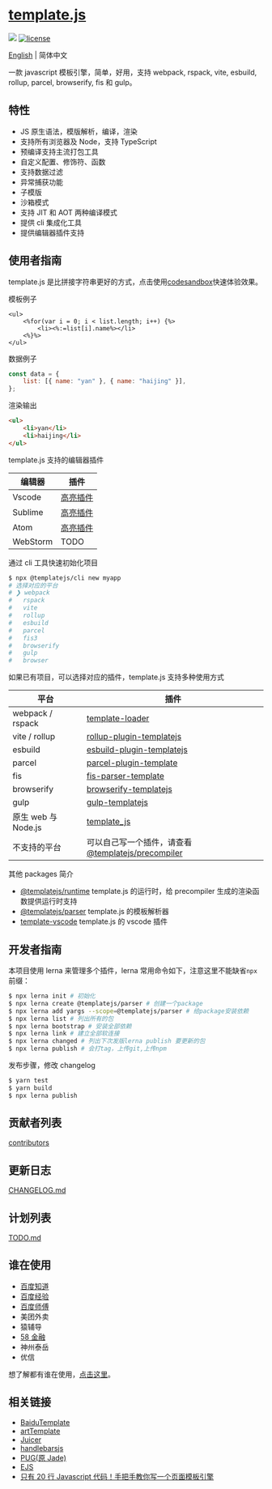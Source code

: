 # [template.js](https://github.com/yanhaijing/template.js)

[![](https://img.shields.io/badge/Powered%20by-jslib%20base-brightgreen.svg)](https://github.com/yanhaijing/jslib-base)
[![license](https://img.shields.io/badge/license-MIT-blue.svg)](https://github.com/yanhaijing/template.js/blob/master/LICENSE)

[English](./README.md) | 简体中文

一款 javascript 模板引擎，简单，好用，支持 webpack, rspack, vite, esbuild, rollup, parcel, browserify, fis 和 gulp。

## 特性

-   JS 原生语法，模版解析，编译，渲染
-   支持所有浏览器及 Node，支持 TypeScript
-   预编译支持主流打包工具
-   自定义配置、修饰符、函数
-   支持数据过滤
-   异常捕获功能
-   子模版
-   沙箱模式
-   支持 JIT 和 AOT 两种编译模式
-   提供 cli 集成化工具
-   提供编辑器插件支持

## 使用者指南

template.js 是比拼接字符串更好的方式，点击使用[codesandbox](https://codesandbox.io/s/template-js-demo-6xgjxw?file=/src/index.mjs)快速体验效果。

模板例子

```
<ul>
    <%for(var i = 0; i < list.length; i++) {%>
        <li><%:=list[i].name%></li>
    <%}%>
</ul>
```

数据例子

```js
const data = {
    list: [{ name: "yan" }, { name: "haijing" }],
};
```

渲染输出

```html
<ul>
    <li>yan</li>
    <li>haijing</li>
</ul>
```

template.js 支持的编辑器插件

| 编辑器   | 插件                                                                                      |
| -------- | ----------------------------------------------------------------------------------------- |
| Vscode   | [高亮插件](https://marketplace.visualstudio.com/items?itemName=yanhaijing1234.templatejs) |
| Sublime  | [高亮插件](https://packagecontrol.io/packages/templatejs)                                 |
| Atom     | [高亮插件](https://atom.io/packages/language-templatejs)                                  |
| WebStorm | TODO                                                                                      |

通过 cli 工具快速初始化项目

```bash
$ npx @templatejs/cli new myapp
# 选择对应的平台
# ❯ webpack
#   rspack
#   vite
#   rollup
#   esbuild
#   parcel
#   fis3
#   browserify
#   gulp
#   browser
```

如果已有项目，可以选择对应的插件，template.js 支持多种使用方式

| 平台             | 插件                                                                                                                             |
| ---------------- | -------------------------------------------------------------------------------------------------------------------------------- |
| webpack / rspack | [template-loader](https://github.com/yanhaijing/template.js/blob/master/packages/template-loader)                                |
| vite / rollup    | [rollup-plugin-templatejs](https://github.com/yanhaijing/template.js/blob/master/packages/rollup-plugin-templatejs)              |
| esbuild           | [esbuild-plugin-templatejs](https://github.com/yanhaijing/template.js/blob/master/packages/esbuild-plugin-templatejs)                  |
| parcel           | [parcel-plugin-template](https://github.com/yanhaijing/template.js/blob/master/packages/parcel-plugin-template)                  |
| fis              | [fis-parser-template](https://github.com/yanhaijing/template.js/blob/master/packages/fis-parser-template)                        |
| browserify       | [browserify-templatejs](https://github.com/yanhaijing/template.js/blob/master/packages/browserify-templatejs)                    |
| gulp             | [gulp-templatejs](https://github.com/yanhaijing/template.js/blob/master/packages/gulp-templatejs)                                |
| 原生 web 与 Node.js | [template_js](https://github.com/yanhaijing/template.js/blob/master/packages/template)                                           |
| 不支持的平台     | 可以自己写一个插件，请查看 [@templatejs/precompiler](https://github.com/yanhaijing/template.js/blob/master/packages/precompiler) |

其他 packages 简介

-   [@templatejs/runtime](https://github.com/yanhaijing/template.js/blob/master/packages/runtime) template.js 的运行时，给 precompiler 生成的渲染函数提供运行时支持
-   [@templatejs/parser](https://github.com/yanhaijing/template.js/blob/master/packages/parser) template.js 的模板解析器
-   [template-vscode](https://github.com/yanhaijing/template-vscode) template.js 的 vscode 插件

## 开发者指南

本项目使用 lerna 来管理多个插件，lerna 常用命令如下，注意这里不能缺省`npx`前缀：

```bash
$ npx lerna init # 初始化
$ npx lerna create @templatejs/parser # 创建一个package
$ npx lerna add yargs --scope=@templatejs/parser # 给package安装依赖
$ npx lerna list # 列出所有的包
$ npx lerna bootstrap # 安装全部依赖
$ npx lerna link # 建立全部软连接
$ npx lerna changed # 列出下次发版lerna publish 要更新的包
$ npx lerna publish # 会打tag，上传git,上传npm
```

发布步骤，修改 changelog

```bash
$ yarn test
$ yarn build
$ npx lerna publish
```

## 贡献者列表

[contributors](https://github.com/yanhaijing/template.js/graphs/contributors)

## 更新日志

[CHANGELOG.md](https://github.com/yanhaijing/template.js/blob/master/CHANGELOG.md)

## 计划列表

[TODO.md](https://github.com/yanhaijing/template.js/blob/master/TODO.md)

## 谁在使用

-   [百度知道](http://zhidao.baidu.com/)
-   [百度经验](http://jingyan.baidu.com/)
-   [百度师傅](http://shifu.baidu.com/)
-   美团外卖
-   猿辅导
-   [58 金融](https://npm.taobao.org/package/jr58)
-   神州泰岳
-   优信

想了解都有谁在使用，[点击这里](https://github.com/yanhaijing/template.js/issues/6)。

## 相关链接

-   [BaiduTemplate](http://tangram.baidu.com/BaiduTemplate/)
-   [artTemplate](https://github.com/aui/artTemplate/)
-   [Juicer](https://github.com/PaulGuo/Juicer)
-   [handlebarsjs](http://handlebarsjs.com/)
-   [PUG(原 Jade)](https://pugjs.org/api/getting-started.html)
-   [EJS](https://ejs.co/)
-   [只有 20 行 Javascript 代码！手把手教你写一个页面模板引擎](https://juejin.im/entry/56258da860b294bcf7955883)
